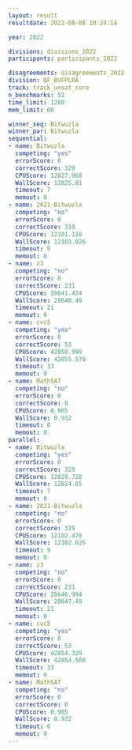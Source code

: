 ```yaml
---
layout: result
resultdate: 2022-08-08 10:24:14

year: 2022

divisions: divisions_2022
participants: participants_2022

disagreements: disagreements_2022
division: QF_BVFPLRA
track: track_unsat_core
n_benchmarks: 52
time_limit: 1200
mem_limit: 60

winner_seq: Bitwuzla
winner_par: Bitwuzla
sequential:
- name: Bitwuzla
  competing: "yes"
  errorScore: 0
  correctScore: 329
  CPUScore: 12827.968
  WallScore: 12825.01
  timeout: 7
  memout: 0
- name: 2021-Bitwuzla
  competing: "no"
  errorScore: 0
  correctScore: 319
  CPUScore: 12101.128
  WallScore: 12103.026
  timeout: 9
  memout: 0
- name: z3
  competing: "no"
  errorScore: 0
  correctScore: 231
  CPUScore: 28641.434
  WallScore: 28648.49
  timeout: 21
  memout: 0
- name: cvc5
  competing: "yes"
  errorScore: 0
  correctScore: 53
  CPUScore: 42850.999
  WallScore: 42855.578
  timeout: 33
  memout: 0
- name: MathSAT
  competing: "no"
  errorScore: 0
  correctScore: 0
  CPUScore: 0.905
  WallScore: 0.932
  timeout: 0
  memout: 0
parallel:
- name: Bitwuzla
  competing: "yes"
  errorScore: 0
  correctScore: 329
  CPUScore: 12829.728
  WallScore: 12824.85
  timeout: 7
  memout: 0
- name: 2021-Bitwuzla
  competing: "no"
  errorScore: 0
  correctScore: 319
  CPUScore: 12102.478
  WallScore: 12102.626
  timeout: 9
  memout: 0
- name: z3
  competing: "no"
  errorScore: 0
  correctScore: 231
  CPUScore: 28646.994
  WallScore: 28647.49
  timeout: 21
  memout: 0
- name: cvc5
  competing: "yes"
  errorScore: 0
  correctScore: 53
  CPUScore: 42854.329
  WallScore: 42854.588
  timeout: 33
  memout: 0
- name: MathSAT
  competing: "no"
  errorScore: 0
  correctScore: 0
  CPUScore: 0.905
  WallScore: 0.932
  timeout: 0
  memout: 0
---
```

